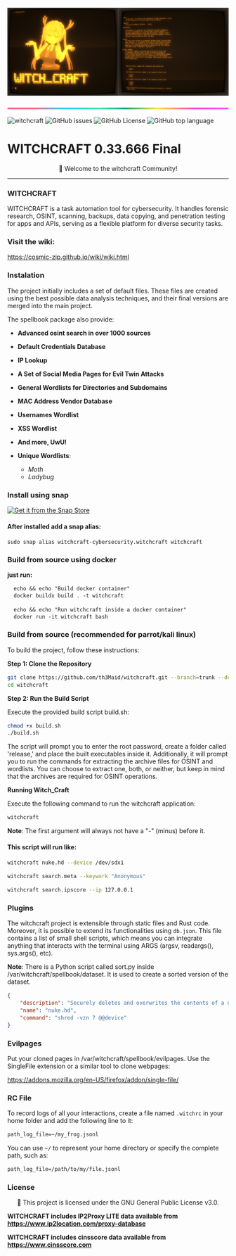 ![banner](docs/documentation/media_kit/splited.png)

![banner](docs/documentation/images/lineBar.png)

![witchcraft](https://img.shields.io/github/actions/workflow/status/cosmic-zip/witchcraft/witchcraft.yml)
![GitHub issues](https://img.shields.io/github/issues/cosmic-zip/witchcraft)
![GitHub License](https://img.shields.io/github/license/cosmic-zip/witchcraft)
![GitHub top language](https://img.shields.io/github/languages/top/cosmic-zip/witchcraft)

<p align="center">
  <h1>WITCHCRAFT 0.33.666 Final</h1>
</p>

<p align="center">
  🎉 Welcome to the witchcraft Community!
</p>

---

### WITCHCRAFT

WITCHCRAFT is a task automation tool for cybersecurity. It handles forensic research, OSINT, scanning, backups, data copying, and penetration testing for apps and APIs, serving as a flexible platform for diverse security tasks.

### Visit the wiki:

https://cosmic-zip.github.io/wiki/wiki.html

### Instalation

The project initially includes a set of default files. These files
are created using the best possible data analysis techniques, and
their final versions are merged into the main project.

The spellbook package also provide:

-   **Advanced osint search in over 1000 sources**
-   **Default Credentials Database**
-   **IP Lookup**
-   **A Set of Social Media Pages for Evil Twin Attacks**
-   **General Wordlists for Directories and Subdomains**
-   **MAC Address Vendor Database**
-   **Usernames Wordlist**
-   **XSS Wordlist**
-   **And more, UwU!**

-   **Unique Wordlists**:

    -   _Moth_
    -   _Ladybug_

### Install using snap

<p class=center>
  <a href="https://snapcraft.io/witchcraft-cybersecurity">
    <img alt="Get it from the Snap Store" src="https://snapcraft.io/static/images/badges/en/snap-store-black.svg" />
  </a>
</p>

#### After installed add a snap alias:

```console
sudo snap alias witchcraft-cybersecurity.witchcraft witchcraft
```

### Build from source using docker

**just run:**

```console
  echo && echo "Build docker container"
  docker buildx build . -t witchcraft

  echo && echo "Run witchcraft inside a docker container"
  docker run -it witchcraft bash
```

### Build from source (recommended for parrot/kali linux)

To build the project, follow these instructions:

**Step 1: Clone the Repository**

```bash
git clone https://github.com/th3Maid/witchcraft.git --branch=trunk --depth 1
cd witchcraft
```

**Step 2: Run the Build Script**

Execute the provided build script build.sh:

```bash
chmod +x build.sh
./build.sh
```

The script will prompt you to enter the root password, create a folder called 'release,' and place the built executables inside it. Additionally, it will prompt you to run the commands for extracting the archive files for OSINT and wordlists. You can choose to extract one, both, or neither, but keep in mind that the archives are required for OSINT operations.

**Running Witch_Craft**

Execute the following command to run the witchcraft application:

```bash
witchcraft
```

**Note**: The first argument will always not have a "-" (minus) before it.

#### This script will run like:

```bash
witchcraft nuke.hd --device /dev/sdx1
```

```bash
witchcraft search.meta --keywork "Anonymous"
```

```bash
witchcraft search.ipscore --ip 127.0.0.1
```

### Plugins

The witchcraft project is extensible through static files and Rust code. Moreover, it is possible to extend its functionalities using `db.json`. This file contains a list of small shell scripts, which means you can integrate anything that interacts with the terminal using ARGS (argsv, readargs(), sys.args(), etc).

**Note**: There is a Python script called sort.py inside /var/witchcraft/spellbook/dataset. It is used to create a sorted version of the dataset.

```json
{
    "description": "Securely deletes and overwrites the contents of a device seven times",
    "name": "nuke.hd",
    "command": "shred -vzn 7 @@device"
}
```

### Evilpages

Put your cloned pages in /var/witchcraft/spellbook/evilpages. Use the SingleFile extension or a similar tool to clone webpages:

https://addons.mozilla.org/en-US/firefox/addon/single-file/

### RC File

To record logs of all your interactions, create a file named `.witchrc` in your home folder and add the following line to it:

```txt
path_log_file=~/my_frog.jsonl
```

You can use `~/` to represent your home directory or specify the complete path, such as:

```txt
path_log_file=/path/to/my/file.jsonl
```

### License

<p align="center">
  🎉 This project is licensed under the GNU General Public License v3.0.
</p>

**WITCHCRAFT includes IP2Proxy LITE data available from https://www.ip2location.com/proxy-database**

**WITCHCRAFT includes cinsscore data available from https://www.cinsscore.com**
